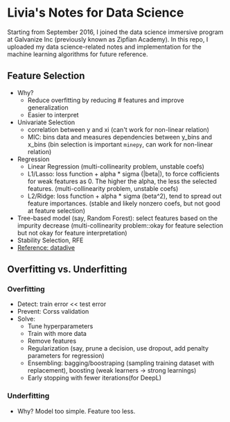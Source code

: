 # Livia's Notes for Data Science
Starting from September 2016, I joined the data science immersive program at Galvanize Inc 
(previously known as Zipfian Academy). In this repo, I uploaded my data science-related notes 
and implementation for the machine learning algorithms for future reference.


## Feature Selection
- Why? 
  - Reduce overfitting by reducing # features and improve generalization
  - Easier to interpret
- Univariate Selection
  - correlation between y and xi (can't work for non-linear relation)
  - MIC: bins data and measures dependencies between y_bins and x_bins (bin selection is important `minepy`, can work for non-linear relation)
- Regression
  - Linear Regression (multi-collinearity problem, unstable coefs)
  - L1/Lasso: loss function + alpha * sigma (|beta|), to force cofficients for weak features as 0. The higher the alpha, the less the selected features. (multi-collinearity problem, unstable coefs)
  - L2/Ridge: loss function + alpha * sigma (beta^2), tend to spread out feature importances. (stable and likely nonzero coefs, but not good at feature selection)
- Tree-based model (say, Random Forest): select features based on the impurity decrease (multi-collinearity problem::okay for feature selection but not okay for feature interpretation)
- Stability Selection, RFE
- [Reference: datadive](http://blog.datadive.net/category/feature-selection/)

## Overfitting vs. Underfitting

### Overfitting
- Detect: train error << test error
- Prevent: Corss validation
- Solve: 
  - Tune hyperparameters
  - Train with more data
  - Remove features
  - Regularization (say, prune a decision, use dropout, add penalty parameters for regression)
  - Ensembling: bagging/boostraping (sampling training dataset with replacement), boosting (weak learners -> strong learnings)
  - Early stopping with fewer iterations(for DeepL)

### Underfitting
- Why? Model too simple. Feature too less. 

